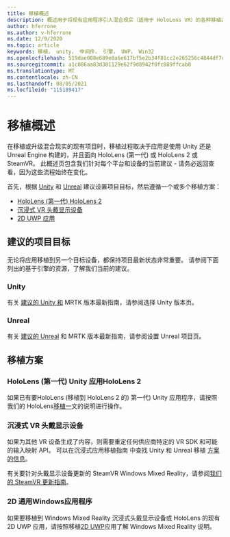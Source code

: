 ```yaml
---
title: 移植概述
description: 概述用于将现有应用程序引入混合现实（适用于 HoloLens VR）的各种移植选项。
author: hferrone
ms.author: v-hferrone
ms.date: 12/9/2020
ms.topic: article
keywords: 移植， unity， 中间件， 引擎， UWP， Win32
ms.openlocfilehash: 519dae088e689e0a6e617bf5e2b34f81cc2e265256c4844df7dd34e99172d536
ms.sourcegitcommit: a1c086aa83d381129e62f9d8942f0fc889ffcab0
ms.translationtype: MT
ms.contentlocale: zh-CN
ms.lasthandoff: 08/05/2021
ms.locfileid: "115189417"
---
```

# <a name="porting-overview"></a>移植概述

在移植或升级混合现实的现有项目时，移植过程取决于应用是使用 Unity 还是 Unreal Engine 构建的，并且面向 HoloLens (第一代) 或 HoloLens 2 或 SteamVR。 此概述页包含我们针对每个平台和设备的当前建议 - 请务必返回查看，因为这些流程始终在变化。

首先，根据 [Unity](#unity) 和 [Unreal](#unreal) 建议设置项目目标，然后遵循一个或多个移植方案：

- [HoloLens (第一代) HoloLens 2](#hololens-1st-gen-unity-apps-to-hololens-2)
- [沉浸式 VR 头戴显示设备](#immersive-vr-headsets)
- [2D UWP 应用](#2d-universal-windows-applications)

## <a name="recommended-project-targets"></a>建议的项目目标

无论将应用移植到另一个目标设备，都保持项目最新状态非常重要。 请参阅下面列出的基于引擎的资源，了解我们当前的建议。

### <a name="unity"></a>Unity

有关 [建议的 Unity 和](../unity/choosing-unity-version.md) MRTK 版本最新指南，请参阅选择 Unity 版本页。

### <a name="unreal"></a>Unreal

有关 [建议的 Unreal](../unreal/unreal-project-setup.md) 和 MRTK 版本最新指南，请参阅设置 Unreal 项目页。

## <a name="porting-scenarios"></a>移植方案

### <a name="hololens-1st-gen-unity-apps-to-hololens-2"></a>HoloLens (第一代) Unity 应用HoloLens 2

如果已有要HoloLens (移植到 HoloLens 2 的) 第一代) Unity 应用程序，请按照我们的 HoloLens[移植一](./porting-hl1-hl2.md)文的说明进行操作。

### <a name="immersive-vr-headsets"></a>沉浸式 VR 头戴显示设备

如果为其他 VR 设备生成了内容，则需要重定任何供应商特定的 VR SDK 和可能的输入映射 API。 可以在沉浸式应用移植指南 中查找 Unity 和 Unreal 移植 [方案的信息](porting-guides.md)。

有关要针对头戴显示设备更新的 SteamVR Windows Mixed Reality，请参阅[我们的 SteamVR 更新指南](updating-your-steamvr-application-for-windows-mixed-reality.md)。

### <a name="2d-universal-windows-applications"></a>2D 通用Windows应用程序

如果要移植到 Windows Mixed Reality 沉浸式头戴显示设备或 HoloLens 的现有 2D UWP 应用，请按照移植[2D UWP](building-2d-apps.md)应用了解 Windows Mixed Reality 说明。
